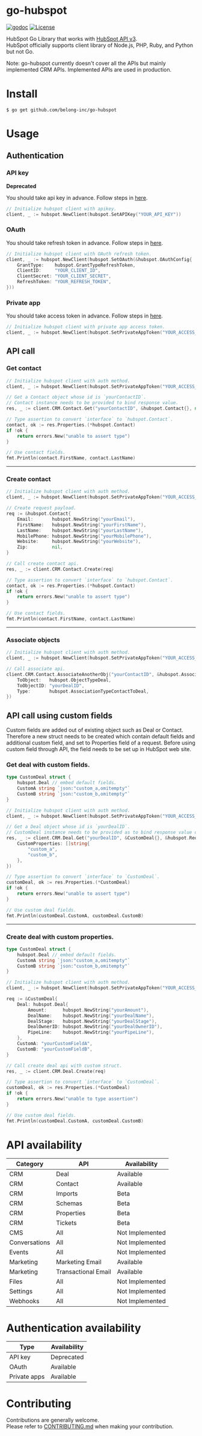 # go-hubspot
[![godoc](https://godoc.org/github.com/belong-inc/go-hubspot?status.svg)](https://pkg.go.dev/github.com/belong-inc/go-hubspot)
[![License](https://img.shields.io/badge/License-Apache%202.0-blue.svg)](https://opensource.org/licenses/Apache-2.0)

HubSpot Go Library that works with [HubSpot API v3](https://developers.hubspot.com/docs/api/overview).  
HubSpot officially supports client library of Node.js, PHP, Ruby, and Python but not Go.

Note: go-hubspot currently doesn't cover all the APIs but mainly implemented CRM APIs. Implemented APIs are used in
production.

# Install

```shell
$ go get github.com/belong-inc/go-hubspot
```

# Usage

## Authentication

### API key

**Deprecated**

You should take api key in advance. Follow steps
in [here](https://knowledge.hubspot.com/integrations/how-do-i-get-my-hubspot-api-key).

```go
// Initialize hubspot client with apikey.
client, _ := hubspot.NewClient(hubspot.SetAPIKey("YOUR_API_KEY"))
```

### OAuth

You should take refresh token in advance. Follow steps
in [here](https://developers.hubspot.com/docs/api/working-with-oauth).

```go
// Initialize hubspot client with OAuth refresh token.
client, _ := hubspot.NewClient(hubspot.SetOAuth(&hubspot.OAuthConfig{
    GrantType:    hubspot.GrantTypeRefreshToken,
    ClientID:     "YOUR_CLIENT_ID",
    ClientSecret: "YOUR_CLIENT_SECRET",
    RefreshToken: "YOUR_REFRESH_TOKEN",
}))
```

### Private app

You should take access token in advance. Follow steps
in [here](https://developers.hubspot.com/docs/api/private-apps).

```go
// Initialize hubspot client with private app access token.
client, _ := hubspot.NewClient(hubspot.SetPrivateAppToken("YOUR_ACCESS_TOKEN"))
```

## API call

### Get contact

```go
// Initialize hubspot client with auth method.
client, _ := hubspot.NewClient(hubspot.SetPrivateAppToken("YOUR_ACCESS_TOKEN"))

// Get a Contact object whose id is `yourContactID`.
// Contact instance needs to be provided to bind response value.
res, _ := client.CRM.Contact.Get("yourContactID", &hubspot.Contact{}, nil)

// Type assertion to convert `interface` to `hubspot.Contact`.
contact, ok := res.Properties.(*hubspot.Contact)
if !ok {
    return errors.New("unable to assert type")
}

// Use contact fields.
fmt.Println(contact.FirstName, contact.LastName)
```

---

### Create contact

```go
// Initialize hubspot client with auth method.
client, _ := hubspot.NewClient(hubspot.SetPrivateAppToken("YOUR_ACCESS_TOKEN"))

// Create request payload.
req := &hubspot.Contact{
    Email:       hubspot.NewString("yourEmail"),
    FirstName:   hubspot.NewString("yourFirstName"),
    LastName:    hubspot.NewString("yourLastName"),
    MobilePhone: hubspot.NewString("yourMobilePhone"),
    Website:     hubspot.NewString("yourWebsite"),
    Zip:         nil,
}

// Call create contact api.
res, _ := client.CRM.Contact.Create(req)

// Type assertion to convert `interface` to `hubspot.Contact`.
contact, ok := res.Properties.(*hubspot.Contact)
if !ok {
    return errors.New("unable to assert type")
}

// Use contact fields.
fmt.Println(contact.FirstName, contact.LastName)
```

---

### Associate objects

```go
// Initialize hubspot client with auth method.
client, _ := hubspot.NewClient(hubspot.SetPrivateAppToken("YOUR_ACCESS_TOKEN"))

// Call associate api.
client.CRM.Contact.AssociateAnotherObj("yourContactID", &hubspot.AssociationConfig{
    ToObject:   hubspot.ObjectTypeDeal,
    ToObjectID: "yourDealID",
    Type:       hubspot.AssociationTypeContactToDeal,
})
```

## API call using custom fields

Custom fields are added out of existing object such as Deal or Contact.  
Therefore a new struct needs to be created which contain default fields and additional custom field, and set to Properties field of a request.
Before using custom  field through API, the field needs to be set up in HubSpot web site.
### Get deal with custom fields.

```go
type CustomDeal struct {
	hubspot.Deal // embed default fields.
	CustomA string `json:"custom_a,omitempty"`
	CustomB string `json:"custom_b,omitempty"`
}

// Initialize hubspot client with auth method.
client, _ := hubspot.NewClient(hubspot.SetPrivateAppToken("YOUR_ACCESS_TOKEN"))

// Get a Deal object whose id is `yourDealID`.
// CustomDeal instance needs to be provided as to bind response value contained custom fields.
res, _ := client.CRM.Deal.Get("yourDealID", &CustomDeal{}, &hubspot.RequestQueryOption{
    CustomProperties: []string{
        "custom_a",
        "custom_b",
    },
})

// Type assertion to convert `interface` to `CustomDeal`.
customDeal, ok := res.Properties.(*CustomDeal)
if !ok {
    return errors.New("unable to assert type")
}

// Use custom deal fields.
fmt.Println(customDeal.CustomA, customDeal.CustomB)
```

---

### Create deal with custom properties.

```go
type CustomDeal struct {
	hubspot.Deal // embed default fields.
	CustomA string `json:"custom_a,omitempty"`
	CustomB string `json:"custom_b,omitempty"`
}

// Initialize hubspot client with auth method.
client, _ := hubspot.NewClient(hubspot.SetPrivateAppToken("YOUR_ACCESS_TOKEN"))

req := &CustomDeal{
    Deal: hubspot.Deal{
        Amount:      hubspot.NewString("yourAmount"),
        DealName:    hubspot.NewString("yourDealName"),
        DealStage:   hubspot.NewString("yourDealStage"),
        DealOwnerID: hubspot.NewString("yourDealOwnerID"),
        PipeLine:    hubspot.NewString("yourPipeLine"),
    },
    CustomA: "yourCustomFieldA",
    CustomB: "yourCustomFieldB",
}

// Call create deal api with custom struct.
res, _ := client.CRM.Deal.Create(req)

// Type assertion to convert `interface` to `CustomDeal`.
customDeal, ok := res.Properties.(*CustomDeal)
if !ok {
    return errors.New("unable to type assertion")
}

// Use custom deal fields.
fmt.Println(customDeal.CustomA, customDeal.CustomB)
```

# API availability

|Category     | API                 | Availability    |
|-------------|---------------------|-----------------|
|CRM          | Deal                | Available       |
|CRM          | Contact             | Available       |
|CRM          | Imports             | Beta            |
|CRM          | Schemas             | Beta            |
|CRM          | Properties          | Beta            |
|CRM          | Tickets             | Beta            |
|CMS          | All                 | Not Implemented |
|Conversations| All                 | Not Implemented |
|Events       | All                 | Not Implemented |
|Marketing    | Marketing Email     | Available       |
|Marketing    | Transactional Email | Available       |
|Files        | All                 | Not Implemented |
|Settings     | All                 | Not Implemented |
|Webhooks     | All                 | Not Implemented |

# Authentication availability

|Type         | Availability |
|-------------|--------------|
|API key      | Deprecated   |
|OAuth        | Available    |
|Private apps | Available    |

# Contributing

Contributions are generally welcome.  
Please refer to [CONTRIBUTING.md](CONTRIBUTING.md) when making your contribution.
